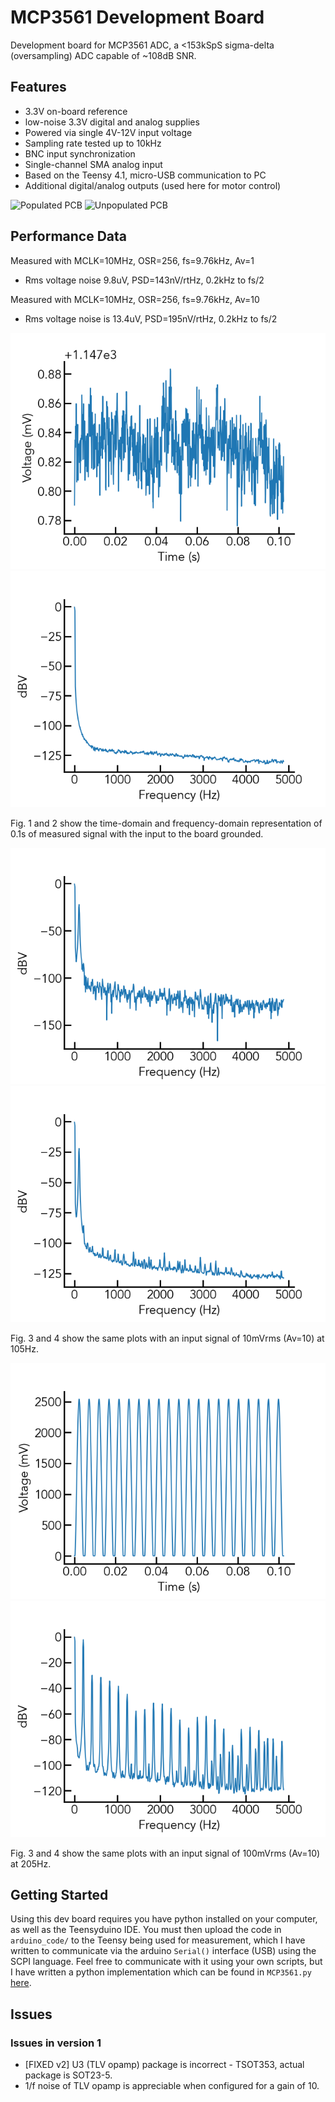 # MCP3561 Development Board
Development board for MCP3561 ADC, a <153kSpS
sigma-delta (oversampling) ADC capable of ~108dB SNR.

## Features
- 3.3V on-board reference
- low-noise 3.3V digital and analog supplies
- Powered via single 4V-12V input voltage
- Sampling rate tested up to 10kHz
- BNC input synchronization
- Single-channel SMA analog input
- Based on the Teensy 4.1, micro-USB communication to PC
- Additional digital/analog outputs (used here for motor control)

![Populated PCB](images/populated_pcb.png)
![Unpopulated PCB](images/unpopulated_pcb.png)

## Performance Data
Measured with MCLK=10MHz, OSR=256, fs=9.76kHz, Av=1
- Rms voltage noise 9.8uV, PSD=143nV/rtHz, 0.2kHz to fs/2

Measured with MCLK=10MHz, OSR=256, fs=9.76kHz, Av=10
- Rms voltage noise is 13.4uV, PSD=195nV/rtHz, 0.2kHz to fs/2

![Fig. 1](figures/MCP3561DevBoard_grounded_representative.png)
![Fig. 2](figures/MCP3561DevBoard_grounded.png)

Fig. 1 and 2 show the time-domain and frequency-domain representation of 0.1s
of measured signal with the input to the board grounded.

![Fig. 3](figures/MCP3561DevBoard_10mVrms_representative.png)
![Fig. 4](figures/MCP3561DevBoard_10mVrms.png)

Fig. 3 and 4 show the same plots with an input signal of 10mVrms (Av=10) at
105Hz.

![Fig. 3](figures/MCP3561DevBoard_100mVrms_representative.png)
![Fig. 4](figures/MCP3561DevBoard_100mVrms.png)

Fig. 3 and 4 show the same plots with an input signal of 100mVrms (Av=10) at
205Hz. 

## Getting Started
Using this dev board requires you have python installed on your computer, as
well as the Teensyduino IDE. You must then upload the code in ``arduino_code/``
to the Teensy being used for measurement, which I have written to communicate
via the arduino ``Serial()`` interface (USB) using the SCPI language. Feel free
to communicate with it using your own scripts, but I have written a python
implementation which can be found in ``MCP3561.py``
[here](https://github.com/edmundsj/AD7766_Python.git).

## Issues
### Issues in version 1
- [FIXED v2] U3 (TLV opamp) package is incorrect - TSOT353, actual package is SOT23-5.
- 1/f noise of TLV opamp is appreciable when configured for a gain of 10. 

